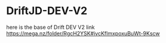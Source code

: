 # DriftJD-DEV-V2
here is the base of Drift DEV V2
link https://mega.nz/folder/RgcH2YSK#ivcKflmxpoxuBuWt-9Kscw
